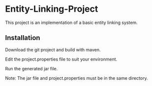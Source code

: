 # Entity-Linking-Project
This project is an implementation of a basic entity linking system.

## Installation
Download the git project and build with maven.

Edit the project.properties file to suit your environment.

Run the generated jar file.

Note: The jar file and project.properties must be in the same directory. 
